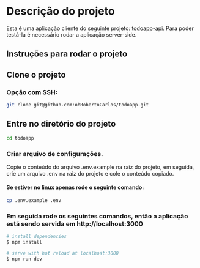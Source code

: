 # Descrição do projeto
Esta é uma aplicação cliente do seguinte projeto: [todoapp-api](https://github.com/ohRobertoCarlos/todoapp-api). Para poder testá-la é necessário rodar a aplicação server-side.

## Instruções para rodar o projeto

## Clone o projeto

### Opção com SSH:
```bash
git clone git@github.com:ohRobertoCarlos/todoapp.git
```

## Entre no diretório do projeto

```bash
cd todoapp
```

### Criar arquivo de configurações.
Copie o conteúdo do arquivo .env.example na raiz do projeto, em seguida, crie um arquivo .env na raiz do projeto e cole o conteúdo copiado.
#### Se estiver no linux apenas rode o seguinte comando:
```bash
cp .env.example .env
```

### Em seguida rode os seguintes comandos, então a aplicação está sendo servida em http://localhost:3000
```bash
# install dependencies
$ npm install

# serve with hot reload at localhost:3000
$ npm run dev
```
